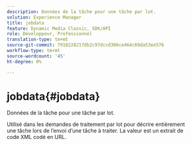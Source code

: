 ```yaml
---
description: Données de la tâche pour une tâche par lot.
solution: Experience Manager
title: jobdata
feature: Dynamic Media Classic, SDK/API
role: Développeur, Professionnel
translation-type: tm+mt
source-git-commit: 7910228217db2c97dccd306ce464c69da53ee576
workflow-type: tm+mt
source-wordcount: '45'
ht-degree: 0%

---
```



# jobdata{#jobdata}

Données de la tâche pour une tâche par lot.

Utilisé dans les demandes de traitement par lot pour décrire entièrement une tâche lors de l’envoi d’une tâche à traiter. La valeur est un extrait de code XML codé en URL.
